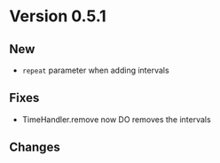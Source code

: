 # Version 0.5.1

## New
- `repeat` parameter when adding intervals 

## Fixes
- TimeHandler.remove now DO removes the intervals

## Changes